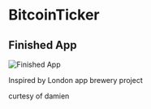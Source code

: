 # BitcoinTicker

## Finished App
![Finished App](http://i.giphy.com/l0HlQGzz2MQCKIBI4.gif)

Inspired by London app brewery project

curtesy of damien
